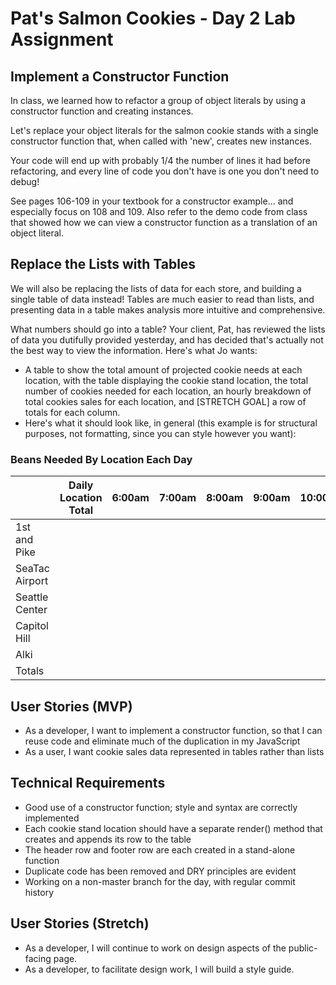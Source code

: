 # Pat's Salmon Cookies - Day 2 Lab Assignment

## Implement a Constructor Function

In class, we learned how to refactor a group of object literals by using a constructor function and creating instances.

Let's replace your object literals for the salmon cookie stands with a single constructor function that, when called with 'new', creates new instances.

Your code will end up with probably 1/4 the number of lines it had before refactoring, and every line of code you don't have is one you don't need to debug!

See pages 106-109 in your textbook for a constructor example... and especially focus on 108 and 109. Also refer to the demo code from class that showed how we can view a constructor function as a translation of an object literal.

## Replace the Lists with Tables

We will also be replacing the lists of data for each store, and building a single table of data instead! Tables are much easier to read than lists, and presenting data in a table makes analysis more intuitive and comprehensive.

What numbers should go into a table? Your client, Pat, has reviewed the lists of data you dutifully provided yesterday, and has decided that's actually not the best way to view the information. Here's what Jo wants:

- A table to show the total amount of projected cookie needs at each location, with the table displaying the cookie stand location, the total number of cookies needed for each location, an hourly breakdown of total cookies sales for each location, and [STRETCH GOAL] a row of totals for each column.
- Here's what it should look like, in general (this example is for structural purposes, not formatting, since you can style however you want):

### Beans Needed By Location Each Day

|               | Daily Location Total | 6:00am | 7:00am | 8:00am | 9:00am | 10:00am | 11:00am | 12:00pm | 1:00pm | 2:00pm | 3:00pm | 4:00pm | 5:00pm | 6:00pm |
|------------------------|-------|--------|--------|--------|--------|---------|---------|---------|--------|--------|--------|--------|--------|--------|
| 1st and Pike      |       |        |        |        |        |         |         |         |        |        |        |        |        |        |
| SeaTac Airport           |       |        |        |        |        |         |         |         |        |        |        |        |        |        |
| Seattle Center |       |        |        |        |        |         |         |         |        |        |        |        |        |        |
| Capitol Hill       |       |        |        |        |        |         |         |         |        |        |        |        |        |        |
| Alki        |       |        |        |        |        |         |         |         |        |        |        |        |        |        |
| Totals                 |       |        |        |        |        |         |         |         |        |        |        |        |        |        |


## User Stories (MVP)
- As a developer, I want to implement a constructor function, so that I can reuse code and eliminate much of the duplication in my JavaScript
- As a user, I want cookie sales data represented in tables rather than lists

## Technical Requirements
- Good use of a constructor function; style and syntax are correctly implemented
- Each cookie stand location should have a separate render() method that creates and appends its row to the table
- The header row and footer row are each created in a stand-alone function
- Duplicate code has been removed and DRY principles are evident
- Working on a non-master branch for the day, with regular commit history

## User Stories (Stretch)
- As a developer, I will continue to work on design aspects of the public-facing page.
- As a developer, to facilitate design work, I will build a style guide.
